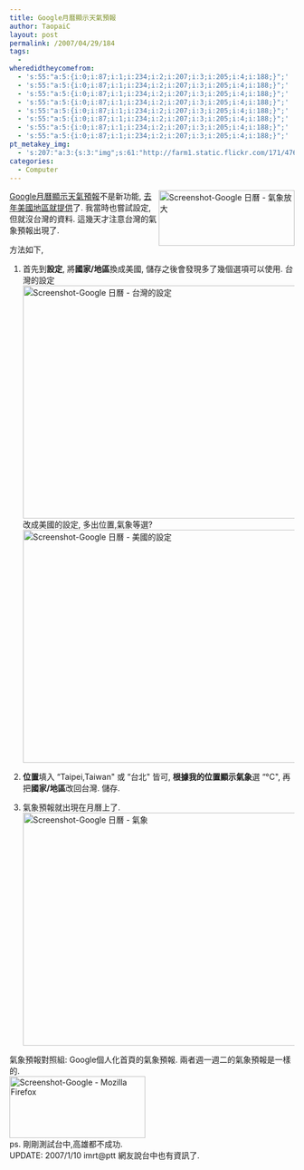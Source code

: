 ```yaml
---
title: Google月曆顯示天氣預報
author: TaopaiC
layout: post
permalink: /2007/04/29/184
tags:
  - 
wheredidtheycomefrom:
  - 's:55:"a:5:{i:0;i:87;i:1;i:234;i:2;i:207;i:3;i:205;i:4;i:188;}";'
  - 's:55:"a:5:{i:0;i:87;i:1;i:234;i:2;i:207;i:3;i:205;i:4;i:188;}";'
  - 's:55:"a:5:{i:0;i:87;i:1;i:234;i:2;i:207;i:3;i:205;i:4;i:188;}";'
  - 's:55:"a:5:{i:0;i:87;i:1;i:234;i:2;i:207;i:3;i:205;i:4;i:188;}";'
  - 's:55:"a:5:{i:0;i:87;i:1;i:234;i:2;i:207;i:3;i:205;i:4;i:188;}";'
  - 's:55:"a:5:{i:0;i:87;i:1;i:234;i:2;i:207;i:3;i:205;i:4;i:188;}";'
  - 's:55:"a:5:{i:0;i:87;i:1;i:234;i:2;i:207;i:3;i:205;i:4;i:188;}";'
  - 's:55:"a:5:{i:0;i:87;i:1;i:234;i:2;i:207;i:3;i:205;i:4;i:188;}";'
pt_metakey_img:
  - 's:207:"a:3:{s:3:"img";s:61:"http://farm1.static.flickr.com/171/476753191_1dfc9490a5_m.jpg";s:3:"alt";s:39:"Screenshot-Google 日曆 - 氣象放大";s:3:"url";s:47:"http://www.flickr.com/photos/taopaic/476753191/";}";'
categories:
  - Computer
---
```

[<img src="http://farm1.static.flickr.com/171/476753191_1dfc9490a5_m.jpg" alt="Screenshot-Google 日曆 - 氣象放大" align="right" height="98" width="240" />][1][Google月曆顯示天氣預報][2]不是新功能, [去年美國地區就提供][3]了. 我當時也嘗試設定, 但就沒台灣的資料. 這幾天才注意台灣的氣象預報出現了.  
<!--more-->

  
方法如下,

1.  首先到**設定**, 將**國家/地區**換成美國, 儲存之後會發現多了幾個選項可以使用.
台灣的設定  
[<img src="http://farm1.static.flickr.com/187/476753179_2cf8167cf6.jpg" alt="Screenshot-Google 日曆 - 台灣的設定" height="411" width="500" />][4]  
改成美國的設定, 多出位置,氣象等選?  
[<img src="http://farm1.static.flickr.com/181/476753177_a016467e96.jpg" alt="Screenshot-Google 日曆 - 美國的設定" height="411" width="500" />][5]

2.  **位置**填入 &#8220;Taipei,Taiwan" 或 &#8220;台北" 皆可, **根據我的位置顯示氣象**選 &#8220;°C", 再把**國家/地區**改回台灣. 儲存.
3.  氣象預報就出現在月曆上了.
[<img src="http://farm1.static.flickr.com/217/476753183_448492b0d3.jpg" alt="Screenshot-Google 日曆 - 氣象" height="411" width="500" />][6]</ol> 
氣象預報對照組: Google個人化首頁的氣象預報. 兩者週一週二的氣象預報是一樣的.  
[<img src="http://farm1.static.flickr.com/185/476813975_447c512b83_m.jpg" alt="Screenshot-Google - Mozilla Firefox" height="109" width="240" />][7]  
ps. 剛剛測試台中,高雄都不成功.  
UPDATE: 2007/1/10 imrt@ptt 網友說台中也有資訊了.

 [1]: http://www.flickr.com/photos/taopaic/476753191/ "Photo Sharing"
 [2]: http://www.google.com/support/calendar/bin/answer.py?answer=48494
 [3]: http://googleblog.blogspot.com/2006/09/google-calendar-does-something-about.html
 [4]: http://www.flickr.com/photos/taopaic/476753179/ "Photo Sharing"
 [5]: http://www.flickr.com/photos/taopaic/476753177/ "Photo Sharing"
 [6]: http://www.flickr.com/photos/taopaic/476753183/ "Photo Sharing"
 [7]: http://www.flickr.com/photos/taopaic/476813975/ "Photo Sharing"